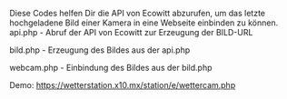 Diese Codes helfen Dir die API von Ecowitt abzurufen, um das letzte hochgeladene Bild einer Kamera in eine Webseite einbinden zu können.
api.php - Abruf der API von Ecowitt zur Erzeugung der BILD-URL

bild.php - Erzeugung des Bildes aus der api.php

webcam.php - Einbindung des Bildes aus der bild.php

Demo: https://wetterstation.x10.mx/station/e/wettercam.php
